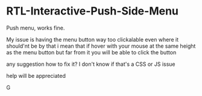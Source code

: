 RTL-Interactive-Push-Side-Menu
==============================

Push menu, works fine.

My issue is having the menu button way too clickalable even where it should'nt be
by that i mean that if hover with your mouse at the same height as the menu button but far from it
you will be able to click the button

any suggestion how to fix it?
I don't know if that's a CSS or JS issue

help will be appreciated

G

